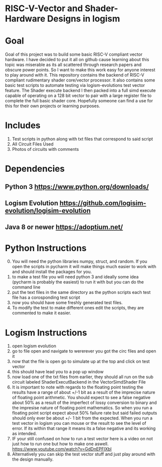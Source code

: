 # RISC-V-Vector and Shader-Hardware Designs in logism

# Goal
Goal of this project was to build some basic RISC-V compliant vector hardware. I have decided to put it all on github cause learning about this topic was miserable as its all scattered through research papers and obscure power points. So I want to make this work easy for anyone interest to play around with it. This repository contains the backend of RISC-V compliant rudimentary shader core/vector processor. It also contains some basic test scripts to automate testing via logism-evolutions test vector feature. The Shader execute backend I then packed into a full simd execute capable of operating on a 128 bit vector to pair with a large register file to complete the full basic shader core. Hopefully someone can find a use for this for their own projects or learning purposes.

# Includes
1. Test scripts in python along with txt files that correspond to said script
2. All Circuit Files Used
3. Photos of circuits with comments

# Dependencies 
Python 3
https://www.python.org/downloads/
-----------------
Logism Evolution
https://github.com/logisim-evolution/logisim-evolution
-----------------
Java 8 or newer
https://adoptium.net/
-----------------

# Python Instructions
0. You will need the python libraries numpy, struct, and random. If you open the scripts in pycharm it will make things much easier to work with and should install the packages for you.
1. to make a test file you will need python 3 and ideally some idea (pycharm is probably the easiest) to run it with  but you can do the command line
2. put the text files in the same directory as the python scripts each test file has a corosponding test script
3. now you should have some freshly generated test files.
4. To modify the test to make different ones edit the scripts, they are commented to make it easier. 

# Logism Instructions
1. open logism evolution
2. go to file open and navigate to wererever you got the circ files and open it
3. now that the file is open go to simulate up at the top and click on test vector
4. this should have lead you to a pop up window
5. now load one of the txt files from earlier, they should all run on the sub circuit labeled ShaderExecutBackend in the VectorSimdShader File
6. It is important to note with regards to the floating point testing the results have a range of about +/-1 bit as a result of the imprecise nature of floating point arithmetic. You should expect to see a false negative about 50% as a result of the imperfect of lossy conversion to binary and the  impresise nature of floating point mathematics. So when you run a floating point script expect about 50% failure rate but said failed outputs should only ever be about +/- 1 bit from the expected. When you run a test vector in logism you can mouse or the result to see the level of error. If its within that range it means its a false negative and its working as intended.
7. IF your still confused on how to run a test vector here is a video on not just how to run one but how to make one aswell. https://www.youtube.com/watch?v=GdDnEPFlXbI
8. Alternatively you can skip the test vector stuff and just play around with the design manually.

